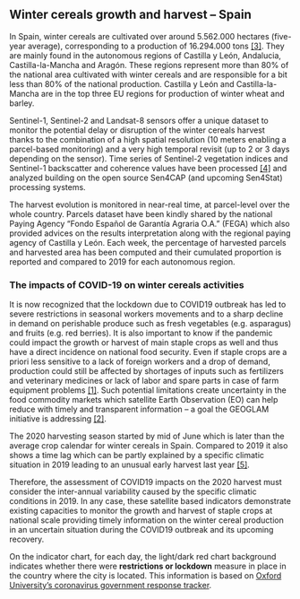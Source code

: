 ## Winter cereals growth and harvest – Spain
In Spain, winter cereals are cultivated over around 5.562.000 hectares (five-year average), corresponding to a production of 16.294.000 tons [[3]](https://agridata.ec.europa.eu/extensions/DashboardCereals/CerealsProduction.html?selections=MS%20Name%20(Production)-Spain). They are mainly found in the autonomous regions of Castilla y León, Andalucia, Castilla-la-Mancha and Aragón. These regions represent more than 80% of the national area cultivated with winter cereals and are responsible for a bit less than 80% of the national production. Castilla y León and Castilla-la-Mancha are in the top three EU regions for production of winter wheat and barley. 

Sentinel-1, Sentinel-2 and Landsat-8 sensors offer a unique dataset to monitor the potential delay or disruption of the winter cereals harvest thanks to the combination of a high spatial resolution (10 meters enabling a parcel-based monitoring) and a very high temporal revisit (up to 2 or 3 days depending on the sensor). Time series of Sentinel-2 vegetation indices and Sentinel-1 backscatter and coherence values have been processed [[4]](https://creodias.eu) and analyzed building on the open source Sen4CAP (and upcoming Sen4Stat) processing systems. 

The harvest evolution is monitored in near-real time, at parcel-level over the whole country. Parcels dataset have been kindly shared by the national Paying Agency “Fondo Español de Garantía Agraria O.A.” (FEGA) which also provided advices on the results interpretation along with the regional paying agency of Castilla y León. Each week, the percentage of harvested parcels and harvested area has been computed and their cumulated proportion is reported and compared to 2019 for each autonomous region. 

 
### The impacts of COVID-19 on winter cereals activities

It is now recognized that the lockdown due to COVID19 outbreak has led to severe restrictions in seasonal workers movements and to a sharp decline in demand on perishable produce such as fresh vegetables (e.g. asparagus) and fruits (e.g. red berries). It is also important to know if the pandemic could impact the growth or harvest of main staple crops as well and thus have a direct incidence on national food security. Even if staple crops are a priori less sensitive to a lack of foreign workers and a drop of demand, production could still be affected by shortages of inputs such as fertilizers and veterinary medicines or lack of labor and spare parts in case of farm equipment problems [[1]](http://www.fao.org/news/story/en/item/1287515/icode/). Such potential limitations create uncertainty in the food commodity markets which satellite Earth Observation (EO) can help reduce with timely and transparent information – a goal the GEOGLAM initiative is addressing [[2]](https://www.earthobservations.org/geoglam.phphttps://www.earthobservations.org/geo_blog_obs.php?id=428).

The 2020 harvesting season started by mid of June which is later than the average crop calendar for winter cereals in Spain. Compared to 2019 it also shows a time lag which can be partly explained by a specific climatic situation in 2019 leading to an unusual early harvest last year [[5]](https://apps.fas.usda.gov/newgainapi/api/report/downloadreportbyfilename?filename=EU28%20Crop%20Update_London_United%20Kingdom%20EU-27_7-26-2019.pdf). 

Therefore, the assessment of COVID19 impacts on the 2020 harvest must consider the inter-annual variability caused by the specific climatic conditions in 2019. In any case, these satellite based indicators demonstrate existing capacities to monitor the growth and harvest of staple crops at national scale providing timely information on the winter cereal production in an uncertain situation during the COVID19 outbreak and its upcoming recovery. 

On the indicator chart, for each day, the light/dark red chart background indicates whether there were **restrictions or lockdown** measure in place in the country where the city is located. This information is based on [Oxford University’s coronavirus government response tracker](https://covidtracker.bsg.ox.ac.uk/). 
